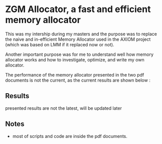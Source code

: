 ZGM Allocator, a fast and efficient memory allocator
========================================

This was my intership during my masters and the purpose was to replace the naive and in-efficient Memory Allocator used in
the AXIOM project (which was based on LMM if it replaced now or not).

Another important purpose was for me to understand well how memory allocator works and how to investigate, optimize, and write my own allocator.

The performance of the memory allocator presented in the two pdf documents is not the current, as the current results are shown below :

## Results

presented results are not the latest, will be updated later

## Notes

* most of scripts and code are inside the pdf documents.
